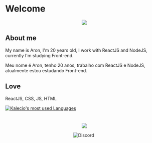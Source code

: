 # Welcome

<p align="center">
<img src="https://media1.tenor.com/images/52ea7d449a5402030a3432fd3c94aa99/tenor.gif?itemid=13119051">
</p>


## About me

 My name is Aron, I'm 20 years old, I work with ReactJS and NodeJS, currently I'm studying Front-end.

 Meu nome é Aron, tenho 20 anos, trabalho com ReactJS e NodeJS, atualmente estou estudando Front-end.

## Love
ReactJS, CSS, JS, HTML


[![Kalecio's most used Languages](https://github-readme-stats.anuraghazra1.vercel.app/api/top-langs/?username=Nirayuki)](https://github.com/Nirayuki)


#

<p align="center">
<img src="https://media1.tenor.com/images/cf20ebeadcadcd54e6778dac16357644/tenor.gif?itemid=10805514" align="middle">
</p>


<p align="center">
<img alt="Discord" src="https://img.shields.io/badge/Discord-Nirayuki 8054-%237159c1?style=for-the-badge&logo=discord">
<img
</p>
